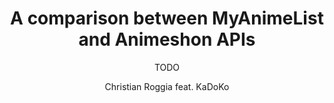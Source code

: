 ---
path: '/blog/a-comparison-between-myanimelist-and-animeshon-apis/'
slug: 'a-comparison-between-myanimelist-and-animeshon-apis'
publishedAt: '2021-01-07'
author: Christian Roggia feat. KaDoKo
target: developers

title: 'A comparison between MyAnimeList and Animeshon APIs'
teaser: |
  Visualize the different amount of data available through the
  MyAnimeList vs Animeshon APIs and discover how data is filtered
  through GraphQL vs REST APIs.

subtitle: >
  TODO

overline: >
  TODO
---